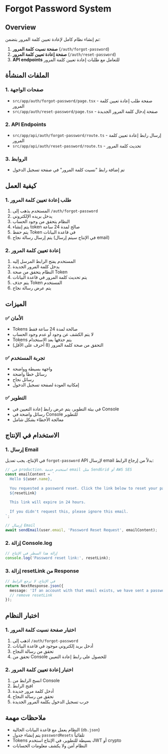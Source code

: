 # Forgot Password System

## Overview
تم إنشاء نظام كامل لإعادة تعيين كلمة المرور يتضمن:

1. **صفحة نسيت كلمة المرور** (`/auth/forgot-password`)
2. **صفحة إعادة تعيين كلمة المرور** (`/auth/reset-password`)
3. **API endpoints** للتعامل مع طلبات إعادة تعيين كلمة المرور

## الملفات المنشأة

### 1. صفحات الواجهة
- `src/app/auth/forgot-password/page.tsx` - صفحة طلب إعادة تعيين كلمة المرور
- `src/app/auth/reset-password/page.tsx` - صفحة إدخال كلمة المرور الجديدة

### 2. API Endpoints
- `src/app/api/auth/forgot-password/route.ts` - إرسال رابط إعادة تعيين كلمة المرور
- `src/app/api/auth/reset-password/route.ts` - تحديث كلمة المرور

### 3. الروابط
- تم إضافة رابط "نسيت كلمة المرور" في صفحة تسجيل الدخول

## كيفية العمل

### 1. طلب إعادة تعيين كلمة المرور
1. المستخدم يذهب إلى `/auth/forgot-password`
2. يدخل بريده الإلكتروني
3. النظام يتحقق من وجود الحساب
4. يتم إنشاء token صالح لمدة 24 ساعة
5. يتم حفظ Token في قاعدة البيانات
6. يتم إرسال رسالة نجاح (في الإنتاج سيتم إرسال email)

### 2. إعادة تعيين كلمة المرور
1. المستخدم يفتح الرابط المرسل إليه
2. يدخل كلمة المرور الجديدة
3. النظام يتحقق من صحة Token
4. يتم تحديث كلمة المرور في قاعدة البيانات
5. يتم حذف Token المستخدم
6. يتم عرض رسالة نجاح

## الميزات

### ✅ الأمان
- Tokens صالحة لمدة 24 ساعة فقط
- لا يتم الكشف عن وجود أو عدم وجود الحساب
- Tokens يتم حذفها بعد الاستخدام
- التحقق من صحة كلمة المرور (8 أحرف على الأقل)

### ✅ تجربة المستخدم
- واجهة بسيطة وواضحة
- رسائل خطأ واضحة
- رسائل نجاح
- إمكانية العودة لصفحة تسجيل الدخول

### ✅ التطوير
- في بيئة التطوير، يتم عرض رابط إعادة التعيين في Console
- رسائل واضحة في Console للتطوير
- معالجة الأخطاء بشكل شامل

## الاستخدام في الإنتاج

### 1. إرسال Email
في الإنتاج، يجب تعديل `forgot-password` API لإرسال email بدلاً من إرجاع الرابط:

```typescript
// في production، استخدم خدمة email مثل SendGrid أو AWS SES
const emailContent = `
  Hello ${user.name},
  
  You requested a password reset. Click the link below to reset your password:
  ${resetLink}
  
  This link will expire in 24 hours.
  
  If you didn't request this, please ignore this email.
`;

// إرسال Email
await sendEmail(user.email, 'Password Reset Request', emailContent);
```

### 2. إزالة Console.log
```typescript
// إزالة هذا السطر في الإنتاج
console.log('Password reset link:', resetLink);
```

### 3. إزالة resetLink من Response
```typescript
// في الإنتاج، لا ترجع الرابط
return NextResponse.json({
  message: 'If an account with that email exists, we have sent a password reset link.'
  // remove resetLink
});
```

## اختبار النظام

### 1. اختبار صفحة نسيت كلمة المرور
1. اذهب إلى `/auth/forgot-password`
2. أدخل بريد إلكتروني موجود في قاعدة البيانات
3. تحقق من رسالة النجاح
4. تحقق من Console للحصول على رابط إعادة التعيين

### 2. اختبار إعادة تعيين كلمة المرور
1. انسخ الرابط من Console
2. افتح الرابط
3. أدخل كلمة مرور جديدة
4. تحقق من رسالة النجاح
5. جرب تسجيل الدخول بكلمة المرور الجديدة

## ملاحظات مهمة

- النظام يعمل مع قاعدة البيانات الحالية (`db.json`)
- يتم إنشاء جدول `passwordResets` تلقائياً
- Tokens بسيطة للتطوير، في الإنتاج استخدم JWT أو crypto
- النظام آمن ولا يكشف معلومات الحسابات
